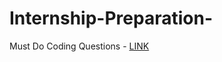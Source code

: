# Internship-Preparation-


Must Do Coding Questions - [LINK](https://www.geeksforgeeks.org/must-do-coding-questions-for-product-based-companies/)
